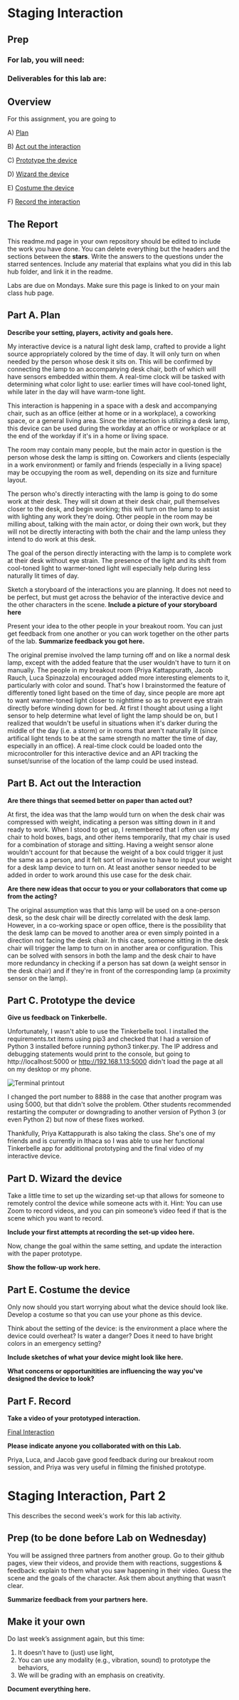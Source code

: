 

# Staging Interaction

## Prep

### For lab, you will need:

### Deliverables for this lab are: 

## Overview
For this assignment, you are going to 

A) [Plan](#part-a-plan) 

B) [Act out the interaction](#part-b-act-out-the-interaction) 

C) [Prototype the device](#part-c-prototype-the-device)

D) [Wizard the device](#part-d-wizard-the-device) 

E) [Costume the device](#part-e-costume-the-device)

F) [Record the interaction](#part-f-record)

## The Report
This readme.md page in your own repository should be edited to include the work you have done. You can delete everything but the headers and the sections between the **stars**. Write the answers to the questions under the starred sentences. Include any material that explains what you did in this lab hub folder, and link it in the readme.

Labs are due on Mondays. Make sure this page is linked to on your main class hub page.

## Part A. Plan 

**Describe your setting, players, activity and goals here.**

My interactive device is a natural light desk lamp, crafted to provide a light source appropriately colored by the time of day. It will only turn on when needed by the person whose desk it sits on. This will be confirmed by connecting the lamp to an accompanying desk chair, both of which will have sensors embedded within them. A real-time clock will be tasked with determining what color light to use: earlier times will have cool-toned light, while later in the day will have warm-tone light.

This interaction is happening in a space with a desk and accompanying chair, such as an office (either at home or in a workplace), a coworking space, or a general living area. Since the interaction is utilizing a desk lamp, this device can be used during the workday at an office or workplace or at the end of the workday if it's in a home or living space.

The room may contain many people, but the main actor in question is the person whose desk the lamp is sitting on. Coworkers and clients (especially in a work environment) or family and friends (especially in a living space) may be occupying the room as well, depending on its size and furniture layout. 

The person who's directly interacting with the lamp is going to do some work at their desk. They will sit down at their desk chair, pull themselves closer to the desk, and begin working; this will turn on the lamp to assist with lighting any work they're doing. Other people in the room may be milling about, talking with the main actor, or doing their own work, but they will not be directly interacting with both the chair and the lamp unless they intend to do work at this desk.

The goal of the person directly interacting with the lamp is to complete work at their desk without eye strain. The presence of the light and its shift from cool-toned light to warmer-toned light will especially help during less naturally lit times of day.

Sketch a storyboard of the interactions you are planning. It does not need to be perfect, but must get across the behavior of the interactive device and the other characters in the scene. 
**Include a picture of your storyboard here**

Present your idea to the other people in your breakout room. You can just get feedback from one another or you can work together on the other parts of the lab.
**Summarize feedback you got here.**

The original premise involved the lamp turning off and on like a normal desk lamp, except with the added feature that the user wouldn't have to turn it on manually. The people in my breakout room (Priya Kattappurath, Jacob Rauch, Luca Spinazzola) encouraged added more interesting elements to it, particularly with color and sound. That's how I brainstormed the feature of differently toned light based on the time of day, since people are more apt to want warmer-toned light closer to nighttime so as to prevent eye strain directly before winding down for bed. At first I thought about using a light sensor to help determine what level of light the lamp should be on, but I realized that wouldn't be useful in situations when it's darker during the middle of the day (i.e. a storm) or in rooms that aren't naturally lit (since artifical light tends to be at the same strength no matter the time of day, especially in an office). A real-time clock could be loaded onto the microcontroller for this interactive device and an API tracking the sunset/sunrise of the location of the lamp could be used instead.

## Part B. Act out the Interaction

**Are there things that seemed better on paper than acted out?**

At first, the idea was that the lamp would turn on when the desk chair was compressed with weight, indicating a person was sitting down in it and ready to work. When I stood to get up, I remembered that I often use my chair to hold boxes, bags, and other items temporarily, that my chair is used for a combination of storage and sitting. Having a weight sensor alone wouldn't account for that because the weight of a box could trigger it just the same as a person, and it felt sort of invasive to have to input your weight for a desk lamp device to turn on. At least another sensor needed to be added in order to work around this use case for the desk chair.

**Are there new ideas that occur to you or your collaborators that come up from the acting?**

The original assumption was that this lamp will be used on a one-person desk, so the desk chair will be directly correlated with the desk lamp. However, in a co-working space or open office, there is the possibility that the desk lamp can be moved to another area or even simply pointed in a direction not facing the desk chair. In this case, someone sitting in the desk chair will trigger the lamp to turn on in another area or configuration. This can be solved with sensors in both the lamp and the desk chair to have more redundancy in checking if a person has sat down (a weight sensor in the desk chair) and if they're in front of the corresponding lamp (a proximity sensor on the lamp). 

## Part C. Prototype the device

**Give us feedback on Tinkerbelle.**

Unfortunately, I wasn't able to use the Tinkerbelle tool. I installed the requirements.txt items using pip3 and checked that I had a version of Python 3 installed before running python3 tinker.py. The IP address and debugging statements would print to the console, but going to http://localhost:5000 or http://192.168.1.13:5000 didn't load the page at all on my desktop or my phone. 

![Terminal printout](terminal.png)

I changed the port number to 8888 in the case that another program was using 5000, but that didn't solve the problem. Other students recommended restarting the computer or downgrading to another version of Python 3 (or even Python 2) but now of these fixes worked. 

Thankfully, Priya Kattappurath is also taking the class. She's one of my friends and is currently in Ithaca so I was able to use her functional Tinkerbelle app for additional prototyping and the final video of my interactive device. 

## Part D. Wizard the device
Take a little time to set up the wizarding set-up that allows for someone to remotely control the device while someone acts with it. Hint: You can use Zoom to record videos, and you can pin someone’s video feed if that is the scene which you want to record. 

**Include your first attempts at recording the set-up video here.**

Now, change the goal within the same setting, and update the interaction with the paper prototype. 

**Show the follow-up work here.**

## Part E. Costume the device

Only now should you start worrying about what the device should look like. Develop a costume so that you can use your phone as this device.

Think about the setting of the device: is the environment a place where the device could overheat? Is water a danger? Does it need to have bright colors in an emergency setting?

**Include sketches of what your device might look like here.**

**What concerns or opportunitities are influencing the way you've designed the device to look?**


## Part F. Record

**Take a video of your prototyped interaction.**

[Final Interaction](https://youtu.be/dxMwPZV3G44)

**Please indicate anyone you collaborated with on this Lab.**

Priya, Luca, and Jacob gave good feedback during our breakout room session, and Priya was very useful in filming the finished prototype.

# Staging Interaction, Part 2 

This describes the second week's work for this lab activity.


## Prep (to be done before Lab on Wednesday)

You will be assigned three partners from another group. Go to their github pages, view their videos, and provide them with reactions, suggestions & feedback: explain to them what you saw happening in their video. Guess the scene and the goals of the character. Ask them about anything that wasn’t clear. 

**Summarize feedback from your partners here.**

## Make it your own

Do last week’s assignment again, but this time: 
1) It doesn’t have to (just) use light, 
2) You can use any modality (e.g., vibration, sound) to prototype the behaviors, 
3) We will be grading with an emphasis on creativity. 

**Document everything here.**
